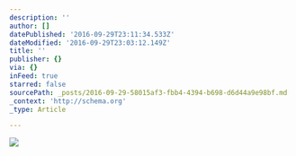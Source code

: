 ```yaml
---
description: ''
author: []
datePublished: '2016-09-29T23:11:34.533Z'
dateModified: '2016-09-29T23:03:12.149Z'
title: ''
publisher: {}
via: {}
inFeed: true
starred: false
sourcePath: _posts/2016-09-29-58015af3-fbb4-4394-b698-d6d44a9e98bf.md
_context: 'http://schema.org'
_type: Article

---
```

![](https://the-grid-user-content.s3-us-west-2.amazonaws.com/7c54d2b7-5b28-4566-aeef-4d688b286f79.jpg)